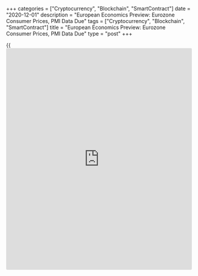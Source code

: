 +++
categories = ["Cryptocurrency", "Blockchain", "SmartContract"]
date = "2020-12-01"
description = "European Economics Preview: Eurozone Consumer Prices, PMI Data Due"
tags = ["Cryptocurrency", "Blockchain", "SmartContract"]
title = "European Economics Preview: Eurozone Consumer Prices, PMI Data Due"
type = "post"
+++

{{<iframe id="large-banner" src="https://www.bounty.group/#slide=4.0" width="100%" height="600" scrolling="no" style="border: 0px solid rgb(216, 221, 230); border-radius: 3px;">}}

Flash consumer prices and final factory Purchasing Managers' survey
results are due from euro area, headlining a hectic day for the European
economic [news](https://www.letsplayfx.com/blog/forex-news-website/).

At 1.45 am ET, the State Secretariat for Economic Affairs is slated to
release Swiss GDP data. The [economy][1] is forecast to grow 5.9 percent
sequentially in the third quarter, in contrast to the 7.3 percent fall
in the second quarter.

At 2.00 am ET, UK Nationwide house price data is due. Economists
forecast house prices to grow 5.5 percent annually in November versus a
5.8 percent increase in October.

In the meantime, Destatis releases Germany's labor force survey data.

At 3.00 am ET, GDP data is due from the Czech Republic and Hungary.
Also, Purchasing Managers' survey results are due from Poland, Turkey
and Hungary.

At 3.15 am ET, IHS Markit releases Spain's factory PMI data. The PMI is
seen falling to 50.5 in November from 52.5 in the prior month.

At 3.45 am ET, Italy's manufacturing PMI data is due. The index is seen
at 52.0 in November versus 53.8 in the previous month.

Thereafter, final PMI reports are due from France and Germany at 3.50
and 3.55 am ET, respectively.

Also, the Federal Labor Agency is scheduled to issue Germany's
unemployment data for November at 3.55 am ET. The number of unemployed
is forecast to rise 8,000 after falling 35,000 in October.

At 4.00 am ET, Italy's revised GDP data for the third quarter is due.
The statistical office is expected to confirm 16.1 percent sequential
growth.

Also, Eurozone final factory PMI and consumer prices from Poland are
due. The Eurozone factory PMI is seen at 53.6 in November, unchanged
from flash estimate.

At 4.30 am ET, UK IHS Markit/CIPS factory PMI is due. Economists expect
the final PMI reading to match the flash score of 55.2.

At 5.00 am ET, Eurostat is set to release flash consumer price data for
November. Economists expect euro area prices to drop 0.2 percent
annually after easing 0.3 percent in October.

For comments and feedback [contact](https://www.playgroundfx.com/contact/): editorial@rtt[news](https://www.letsplayfx.com/blog/forex-news-website/).com

[Economic News][1]

 **What parts of the world are seeing the best (and worst) economic
performances lately? Click[here][2] to check out our [Econ Scorecard][2]
and find out! See up-to-the-moment [ranking](https://www.playgroundfx.com/blog/crypto-exchange-ranking/)s for the best and worst
performers in [GDP][3], [unemployment rate][4], [inflation][2] and much
more.**

   1. www.rtt[news](https://www.letsplayfx.com/blog/forex-news-website/).com/Content/EconomicNews.aspx
   2. www.rtt[news](https://www.letsplayfx.com/blog/forex-news-website/).com/economic-scorecard/world-rank/CPI/highest-performance.aspx
   3. www.rtt[news](https://www.letsplayfx.com/blog/forex-news-website/).com/economic-scorecard/world-rank/GDP/highest-performance.aspx
   4. www.rtt[news](https://www.letsplayfx.com/blog/forex-news-website/).com/economic-scorecard/world-rank/unemployment-rate/lowest-performance.aspx
